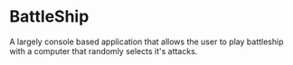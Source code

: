 # BattleShip
A largely console based application that allows the user to play battleship with a computer that randomly selects it's attacks. 
